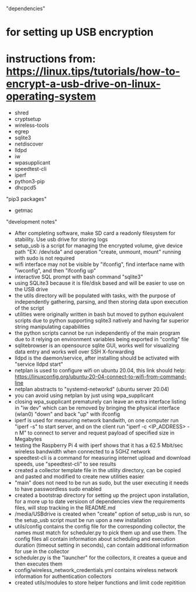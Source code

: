 "dependencies"
# for setting up USB encryption
# instructions from: https://linux.tips/tutorials/how-to-encrypt-a-usb-drive-on-linux-operating-system
- shred
- cryptsetup
- wireless-tools
- egrep 
- sqlite3
- netdiscover
- lldpd
- iw
- wpasupplicant
- speedtest-cli
- iperf
- python3-pip
- dhcpcd5

"pip3 packages"
- getmac

"development notes"
- After completing software, make SD card a readonly filesystem for stability. Use usb drive for storing logs
- setup_usb is a script for managing the encrypted volume, give device path "EX: /dev/sda" and operation "create, unmount, mount" running with sudo is not required
- wifi interface may not be visible by "ifconfig", find interface name with "iwconfig", and then "ifconfig <interface> up"
- interactive SQL prompt with bash command "sqlite3"
- using SQLite3 because it is file/disk based and will be easier to use on the USB drive
- the utils directory will be populated with tasks, with the purpose of independently gathering, parsing, and then storing data upon execution of the script
- utilities were originally written in bash but moved to python equivalent scripts due to python supporting sqlite3 natively and having far superior string manipulating capabilities
- the python scripts cannot be run independently of the main program due to it relying on environment variables being exported in "config" file
- sqlitebrowser is an opensource sqlite GUI, works well for visualizing data entry and works well over SSH X-forwarding
- lldpd is the daemon/service, after installing should be activated with "service lldpd start"
- netplan is used to configure wifi on ubuntu 20.04, this link should help: https://linuxconfig.org/ubuntu-20-04-connect-to-wifi-from-command-line
- netplan abstracts to "systemd-networkd" (ubuntu server 20.04)
- you can avoid using netplan by just using wpa_supplicant
- closing wpa_supplicant prematurely can leave an extra interface listing in "iw dev" which can be removed by bringing the physical interface (wlan0) "down" and back "up" with ifconfig
- iperf is used for measuring network bandwith, on one computer run "iperf -s" to start server, and on the client run "iperf -c <IP_ADDRESS> -n <size>M" to connect to server and request payload of specified size in Megabytes
- testing the Raspberry Pi 4 with iperf shows that it has a 62.5 Mbit/sec wireless bandwidth when connected to a 5GHZ network
- speedtest-cli is a command for measuring internet upload and download speeds, use "speedtest-cli" to see results
- created a collector template file in the utility directory, can be copied and pasted and modified to create new utilities easier
- "main" does not need to be run as sudo, but the user executing it needs to have passwordless sudo enabled
- created a bootstrap directory for setting up the project upon installation, for a more up to date versioon of dependencies view the requirements files, will stop tracking in the README.md
- /media/USBdrive is created when "create" option of setup_usb is run, so the setup_usb script must be run upon a new installation
- utils/config contains the config file for the corresponding collector, the names must match for scheduler.py to pick them up and use them. The config files all contain information about scheduling and execution duration (timeout setting in seconds), can contain additional information for use in the collector
- scheduler.py is the "launcher" for the collectors, it creates a queue and then executes them
- config/wireless_network_credentials.yml contains wireless network information for authentication collectors
- created utils/modules to store helper functions and limit code repitition
